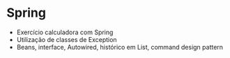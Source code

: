 # Spring
- Exercício calculadora com Spring
- Utilização de classes de Exception
- Beans, interface, Autowired, histórico em List, command design pattern
